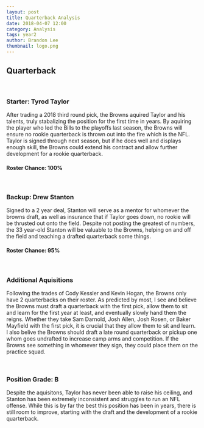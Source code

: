 ```yaml
---
layout: post
title: Quarterback Analysis
date: 2018-04-07 12:00
category: Analysis
tags: year2
author: Brandon Lee
thumbnail: logo.png
---
```


## Quarterback

<br>

### Starter: Tyrod Taylor

After trading a 2018 third round pick, the Browns aquired Taylor and his talents, truly stabalizing the position for the first time in years. By aquiring the player who led the Bills to the playoffs last season, the Browns will ensure no rookie quarterback is thrown out into the fire which is the NFL. Taylor is signed through next season, but if he does well and displays enough skill, the Browns could extend his contract and allow further development for a rookie quarterback.


#### Roster Chance: 100%

<br>

### Backup: Drew Stanton

Signed to a 2 year deal, Stanton will serve as a mentor for whomever the browns draft, as well as insurance that if Taylor goes down, no rookie will be thrusted out onto the field. Despite not posting the greatest of numbers, the 33 year-old Stanton will be valuable to the Browns, helping on and off the field and teaching a drafted quarterback some things.


#### Roster Chance: 95%

<br>

### Additional Aquisitions

Following the trades of Cody Kessler and Kevin Hogan, the Browns only have 2 quarterbacks on their roster. As predicted by most, I see and believe the Browns must draft a quarterback with the first pick, allow them to sit and learn for the first year at least, and eventually slowly hand them the reigns. Whether they take Sam Darnold, Josh Allen, Josh Rosen, or Baker Mayfield with the first pick, it is crucial that they allow them to sit and learn. I also belive the Browns should draft a late round quarterback or pickup one whom goes undrafted to increase camp arms and competition. If the Browns see something in whomever they sign, they could place them on the practice squad.

<br>

### Position Grade: B

Despite the aquisitons, Taylor has never been able to raise his ceiling, and Stanton has been extremely inconsistent and struggles to run an NFL offense. While this is by far the best this position has been in years, there is still room to improve, starting with the draft and the development of a rookie quarterback.


